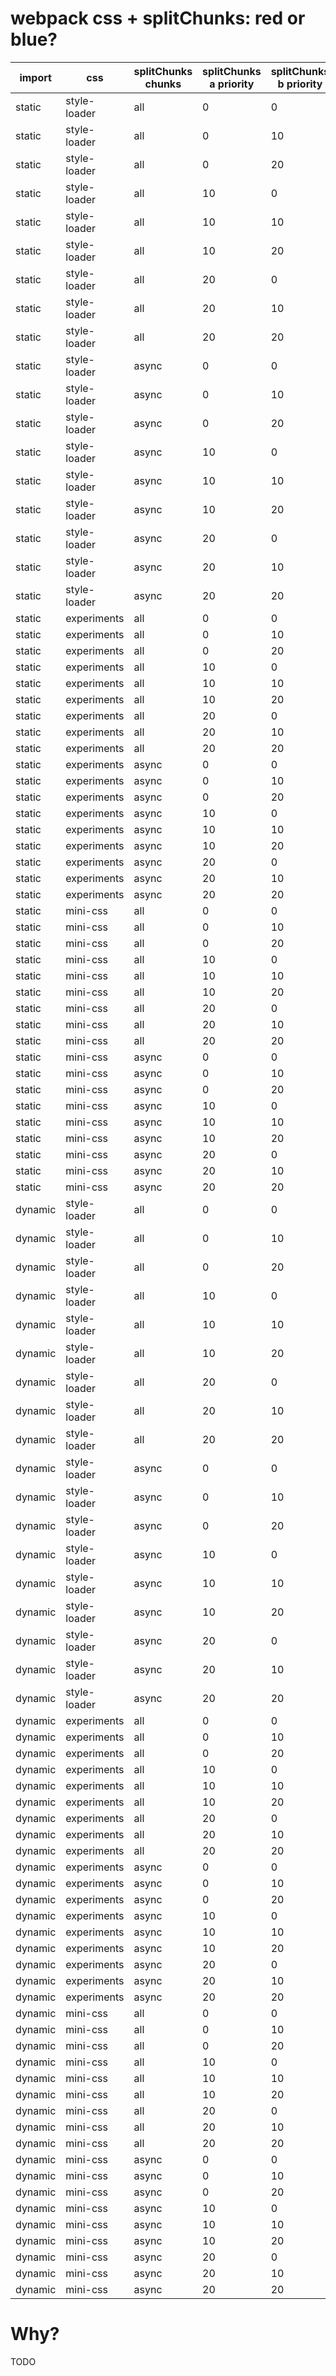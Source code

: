 # webpack css + splitChunks: red or blue?

| import | css | splitChunks chunks | splitChunks a priority | splitChunks b priority | color |
|--------|-----|--------------------|------------------------|------------------------|-------|
static|style-loader|all|0|0|blue
static|style-loader|all|0|10|blue
static|style-loader|all|0|20|blue
static|style-loader|all|10|0|blue
static|style-loader|all|10|10|blue
static|style-loader|all|10|20|blue
static|style-loader|all|20|0|blue
static|style-loader|all|20|10|blue
static|style-loader|all|20|20|blue
static|style-loader|async|0|0|blue
static|style-loader|async|0|10|blue
static|style-loader|async|0|20|blue
static|style-loader|async|10|0|blue
static|style-loader|async|10|10|blue
static|style-loader|async|10|20|blue
static|style-loader|async|20|0|blue
static|style-loader|async|20|10|blue
static|style-loader|async|20|20|blue
static|experiments|all|0|0|red
static|experiments|all|0|10|red
static|experiments|all|0|20|red
static|experiments|all|10|0|blue
static|experiments|all|10|10|red
static|experiments|all|10|20|red
static|experiments|all|20|0|blue
static|experiments|all|20|10|blue
static|experiments|all|20|20|red
static|experiments|async|0|0|blue
static|experiments|async|0|10|blue
static|experiments|async|0|20|blue
static|experiments|async|10|0|blue
static|experiments|async|10|10|blue
static|experiments|async|10|20|blue
static|experiments|async|20|0|blue
static|experiments|async|20|10|blue
static|experiments|async|20|20|blue
static|mini-css|all|0|0|red
static|mini-css|all|0|10|red
static|mini-css|all|0|20|red
static|mini-css|all|10|0|blue
static|mini-css|all|10|10|red
static|mini-css|all|10|20|red
static|mini-css|all|20|0|blue
static|mini-css|all|20|10|blue
static|mini-css|all|20|20|red
static|mini-css|async|0|0|blue
static|mini-css|async|0|10|blue
static|mini-css|async|0|20|blue
static|mini-css|async|10|0|blue
static|mini-css|async|10|10|blue
static|mini-css|async|10|20|blue
static|mini-css|async|20|0|blue
static|mini-css|async|20|10|blue
static|mini-css|async|20|20|blue
dynamic|style-loader|all|0|0|blue
dynamic|style-loader|all|0|10|blue
dynamic|style-loader|all|0|20|blue
dynamic|style-loader|all|10|0|blue
dynamic|style-loader|all|10|10|blue
dynamic|style-loader|all|10|20|blue
dynamic|style-loader|all|20|0|blue
dynamic|style-loader|all|20|10|blue
dynamic|style-loader|all|20|20|blue
dynamic|style-loader|async|0|0|blue
dynamic|style-loader|async|0|10|blue
dynamic|style-loader|async|0|20|blue
dynamic|style-loader|async|10|0|blue
dynamic|style-loader|async|10|10|blue
dynamic|style-loader|async|10|20|blue
dynamic|style-loader|async|20|0|blue
dynamic|style-loader|async|20|10|blue
dynamic|style-loader|async|20|20|blue
dynamic|experiments|all|0|0|red
dynamic|experiments|all|0|10|red
dynamic|experiments|all|0|20|red
dynamic|experiments|all|10|0|blue
dynamic|experiments|all|10|10|red
dynamic|experiments|all|10|20|red
dynamic|experiments|all|20|0|blue
dynamic|experiments|all|20|10|blue
dynamic|experiments|all|20|20|red
dynamic|experiments|async|0|0|red
dynamic|experiments|async|0|10|red
dynamic|experiments|async|0|20|red
dynamic|experiments|async|10|0|blue
dynamic|experiments|async|10|10|red
dynamic|experiments|async|10|20|red
dynamic|experiments|async|20|0|blue
dynamic|experiments|async|20|10|blue
dynamic|experiments|async|20|20|red
dynamic|mini-css|all|0|0|red
dynamic|mini-css|all|0|10|red
dynamic|mini-css|all|0|20|red
dynamic|mini-css|all|10|0|blue
dynamic|mini-css|all|10|10|red
dynamic|mini-css|all|10|20|red
dynamic|mini-css|all|20|0|blue
dynamic|mini-css|all|20|10|blue
dynamic|mini-css|all|20|20|red
dynamic|mini-css|async|0|0|red
dynamic|mini-css|async|0|10|red
dynamic|mini-css|async|0|20|red
dynamic|mini-css|async|10|0|blue
dynamic|mini-css|async|10|10|red
dynamic|mini-css|async|10|20|red
dynamic|mini-css|async|20|0|blue
dynamic|mini-css|async|20|10|blue
dynamic|mini-css|async|20|20|red

# Why?

TODO
